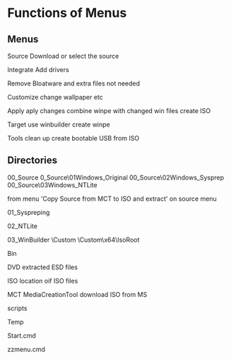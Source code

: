 # Functions of Menus

## Menus

Source
 Download or select the source

Integrate
 Add drivers

Remove
 Bloatware and extra files not needed

Customize
 change wallpaper etc

Apply
 aply changes
 combine winpe with changed win files
 create ISO

Target
 use winbuilder
 create winpe

Tools
 clean up
 create bootable USB from ISO

## Directories

00_Source
 0_Source\01Windows_Original
 00_Source\02Windows_Sysprep
 00_Source\03Windows_NTLite

 from menu 'Copy Source from MCT to ISO and extract' on source menu

01_Syspreping

02_NTLite

03_WinBuilder
 \Custom
 \Custom\x64\IsoRoot

Bin

DVD
 extracted ESD files

ISO
 location oif ISO files

MCT
 MediaCreationTool
 download ISO from MS

scripts

Temp

Start.cmd

zzmenu.cmd
